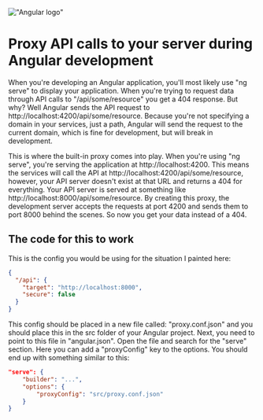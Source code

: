 !["Angular logo"](/images/articles/angular-logo.jpg)
# Proxy API calls to your server during Angular development
When you're developing an Angular application, you'll most likely use "ng serve" to display your application. When you're trying to request data through API calls to "/api/some/resource" you get a 404 response. But why? Well Angular sends the API request to http://localhost:4200/api/some/resource. Because you're not specifying a domain in your services, just a path, Angular will send the request to the current domain, which is fine for development, but will break in development.

This is where the built-in proxy comes into play. When you're using "ng serve", you're serving the application at http://localhost:4200. This means the services will call the API at http://localhost:4200/api/some/resource, however, your API server doesn't exist at that URL and returns a 404 for everything. Your API server is served at something like http://localhost:8000/api/some/resource. By creating this proxy, the development server accepts the requests at port 4200 and sends them to port 8000 behind the scenes. So now you get your data instead of a 404.

## The code for this to work

This is the config you would be using for the situation I painted here:

```json
{
  "/api": {
    "target": "http://localhost:8000",
    "secure": false
  }
}
```

This config should be placed in a new file called: "proxy.conf.json" and you should place this in the src folder of your Angular project. Next, you need to point to this file in "angular.json". Open the file and search for the "serve" section. Here you can add a "proxyConfig" key to the options. You should end up with something similar to this:

```json
"serve": {
    "builder": "...",
    "options": {
        "proxyConfig": "src/proxy.conf.json"
    }
}
```